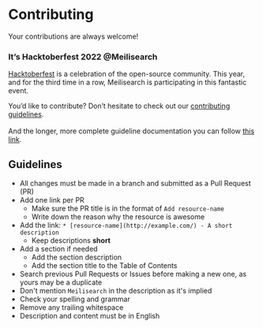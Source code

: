 # Contributing

Your contributions are always welcome!

<h3>It&rsquo;s Hacktoberfest 2022 @Meilisearch</h3>
<p><a href="https://hacktoberfest.com">Hacktoberfest</a> is a celebration of the open-source community. This year, and for the third time in a row, Meilisearch is participating in this fantastic event.</p>
<p>You&rsquo;d like to contribute? Don&rsquo;t hesitate to check out our <a href="https://github.com/meilisearch/meilisearch-ruby/blob/main/CONTRIBUTING.md">contributing guidelines</a>.<br /><br />And the longer, more complete guideline documentation you can follow <a href="https://github.com/meilisearch/.github/blob/main/Hacktoberfest_2022_contributors_guidelines.md">this link</a>.</p>

## Guidelines

* All changes must be made in a branch and submitted as a Pull Request (PR)
* Add one link per PR
    * Make sure the PR title is in the format of `Add resource-name`
    * Write down the reason why the resource is awesome
* Add the link: `* [resource-name](http://example.com/) - A short description`
    * Keep descriptions **short**
* Add a section if needed
    * Add the section description
    * Add the section title to the Table of Contents
* Search previous Pull Requests or Issues before making a new one, as yours may be a duplicate
* Don't mention `Meilisearch` in the description as it's implied
* Check your spelling and grammar
* Remove any trailing whitespace
* Description and content must be in English
